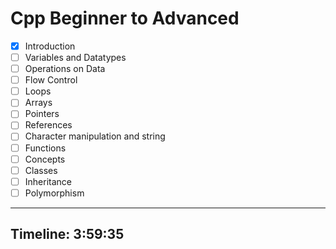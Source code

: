 # Cpp Beginner to Advanced

- [x] Introduction
- [ ] Variables and Datatypes
- [ ] Operations on Data
- [ ] Flow Control
- [ ] Loops
- [ ] Arrays
- [ ] Pointers
- [ ] References
- [ ] Character manipulation and string
- [ ] Functions
- [ ] Concepts
- [ ] Classes
- [ ] Inheritance
- [ ] Polymorphism

---

## Timeline: 3:59:35
